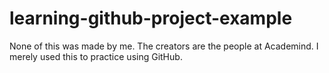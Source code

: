 # learning-github-project-example

None of this was made by me. The creators are the people at Academind. I merely used this to practice using GitHub.
